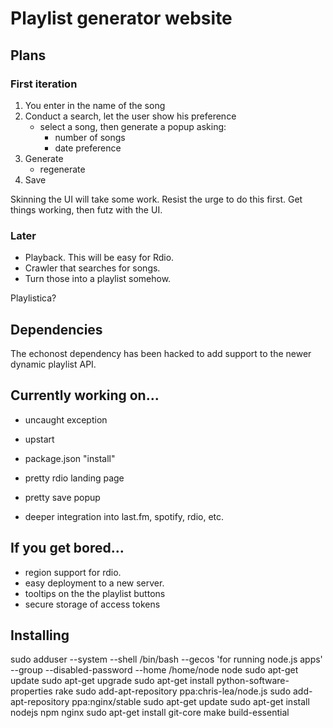 # Playlist generator website

## Plans

### First iteration

1. You enter in the name of the song
2. Conduct a search, let the user show his preference
    * select a song, then generate a popup asking:
        * number of songs
        * date preference
3. Generate
    * regenerate
5. Save

Skinning the UI will take some work.  Resist the urge to do this first. Get things working, then futz with the UI.

### Later

* Playback. This will be easy for Rdio.
* Crawler that searches for songs. 
* Turn those into a playlist somehow.

Playlistica?

## Dependencies

The echonost dependency has been hacked to add support to the newer dynamic playlist API.

## Currently working on...

* uncaught exception
* upstart
* package.json "install"
* pretty rdio landing page
* pretty save popup

* deeper integration into last.fm, spotify, rdio, etc.

## If you get bored...

* region support for rdio.
* easy deployment to a new server.
* tooltips on the the playlist buttons
* secure storage of access tokens

## Installing

sudo adduser --system --shell /bin/bash --gecos 'for running node.js apps' --group --disabled-password --home /home/node node
sudo apt-get update
sudo apt-get upgrade
sudo apt-get install python-software-properties rake
sudo add-apt-repository ppa:chris-lea/node.js
sudo add-apt-repository ppa:nginx/stable
sudo apt-get update
sudo apt-get install nodejs npm nginx
sudo apt-get install git-core make build-essential
